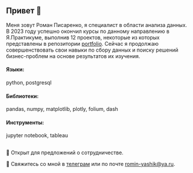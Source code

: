 ## Привет 👋
Меня зовут Роман Писаренко, я специалист в области анализа данных. В 2023 году успешно окончил курсы по данному направлению в Я.Практикуме, выполнив 12 проектов, некоторые из которых представлены в репозитории [portfolio](https://github.com/rp-2023/portfolio). Сейчас я продолжаю совершенствовать свои навыки по сбору данных и поиску решений бизнес-проблем на основе результатов их изучения. 

#### Языки:
python, postgresql

#### Библиотеки:
pandas, numpy, matplotlib, plotly, folium, dash

#### Инструменты:
jupyter notebook, tableau

##

🧲 Открыт для предложений о сотрудничестве.

📳 Свяжитесь со мной в [телеграм](https://t.me/rptgme) или по почте romin-yashik@ya.ru.
